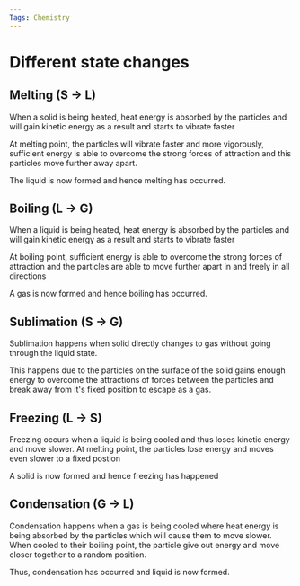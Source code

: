 ```yaml
---
Tags: Chemistry
---
```

# Different state changes
## Melting (S -> L)
When a solid is being heated, heat energy is absorbed by the particles and will gain kinetic energy as a result and starts to vibrate faster

At melting point, the particles will vibrate faster and more vigorously, sufficient energy is able to overcome the strong forces of attraction and this particles move further away apart. 

The liquid is now formed and hence melting has occurred.
## Boiling (L -> G)
When a liquid is being heated, heat energy is absorbed by the particles and will gain kinetic energy as a result and starts to vibrate faster

At boiling point, sufficient energy is able to overcome the strong forces of attraction and the particles are able to move further apart in and freely in all directions

A gas is now formed and hence boiling has occurred.
## Sublimation (S -> G)
Sublimation happens when solid directly changes to gas without going through the liquid state.

This happens due to the particles on the surface of the solid gains enough energy to overcome the attractions of forces between the particles and break away from it's fixed position to escape as a gas.
## Freezing (L -> S)
Freezing occurs when a liquid is being cooled and thus loses kinetic energy and move slower.
At melting point, the particles lose energy and moves even slower to a fixed postion

A solid is now formed and hence freezing has happened
## Condensation (G -> L)
Condensation happens when a gas is being cooled where heat energy is being absorbed by the particles which will cause them to move slower. When cooled to their boiling point, the particle give out energy and move closer together to a random position.

Thus, condensation has occurred and liquid is now formed.